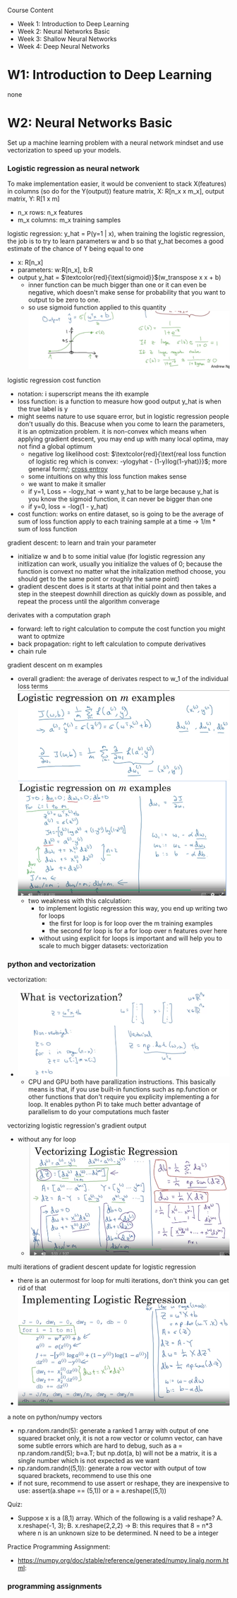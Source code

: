 Course Content
- Week 1: Introduction to Deep Learning
- Week 2: Neural Networks Basic
- Week 3: Shallow Neural Networks
- Week 4: Deep Neural Networks

# W1: Introduction to Deep Learning
none

# W2: Neural Networks Basic
Set up a machine learning problem with a neural network mindset and use vectorization to speed up your models.
### Logistic regression as neural network

To make implementation easier, it would be convenient to stack X(features) in columns (so do for the Y(output)) feature matrix, X: R[n_x x m_x], output matrix, Y: R[1 x m]
- n_x rows: n_x features
- m_x columns: m_x training samples

logistic regression: y_hat = P(y=1 | x), when training the logistic regression, the job is to try to learn parameters w and b so that y_hat becomes a good estimate of the chance of Y being equal to one
- x: R[n_x]
- parameters: w:R[n_x], b:R
- output y_hat = $`\textcolor{red}{\text{sigmoid}}`$(w_transpose x x + b)
  - inner function can be much bigger than one or it can even be negative, which doesn't make sense for probability that you want to output to be zero to one. 
  - so use sigmoid function applied to this quantity
 ![sigmoid](https://github.com/tinghe14/MLE-Learner/blob/34728ab2815cafe4cfa3f7f92d49c2d71aaf7efd/Deep%20Learning/Deep%20Learning%20Specialization%20from%20deeplearning.ai/sigmoid.png)
 
 logistic regression cost function
 - notation: i superscript means the ith example
 - loss function: is a function to measure how good output y_hat is when the true label is y
  - might seems nature to use square error, but in logistic regression people don't usually do this. Beacuse when you come to learn the parameters, it is an optmization problem. it is non-convex which means when applying gradient descent, you may end up with many local optima, may not find a global optimum
    - negative log likelihood cost: $`\textcolor{red}{\text{real loss function of logistic reg which is convex: -ylogyhat - (1-y)log(1-yhat)}}`$; more general form/; [cross entroy](https://en.wikipedia.org/wiki/Cross_entropy#Cross-entropy_error_function_and_logistic_regression)
    - some intuitions on why this loss function makes sense
    - we want to make it smaller
    - if y=1, Loss = -logy_hat -> want y_hat to be large because y_hat is you know the sigmoid function, it can never be bigger than one
    - if y=0, loss = -log(1 - y_hat)
- cost function: works on entire dataset, so is going to be the average of sum of loss function apply to each training sample at a time -> 1/m * sum of loss function

gradient descent: to learn and train your parameter
- initialize w and b to some initial value (for logistic regression any initlization can work, usually you initialize the values of 0; because the function is convext no matter what the initalization method choose, you should get to the same point or roughly the same point)
- gradient descent does is it starts at that initial point and then takes a step in the steepest downhill direction as quickly down as possible, and repeat the process until the algorithm converage

derivates with a computation graph
- forward: left to right calculation to compute the cost function you might want to optmize
- back propagation: right to left calculation to compute derivatives
- chain rule

gradient descent on m examples
- overall gradient: the average of derivates respect to w_1 of the individual loss terms
![0](https://github.com/tinghe14/MLE-Learner/blob/9a8afa2d5e5fbd31e180d63c7b45ee4a4cfb6162/Deep%20Learning/Deep%20Learning%20Specialization%20from%20deeplearning.ai/0_gradient%20descent%20on%20m%20example%200.png)
![1](https://github.com/tinghe14/MLE-Learner/blob/9a8afa2d5e5fbd31e180d63c7b45ee4a4cfb6162/Deep%20Learning/Deep%20Learning%20Specialization%20from%20deeplearning.ai/0_gradient%20descent%20on%20m%20example%201.png)
  - two weakness with this calculation:
    - to implement logistic regression this way, you end up writing two for loops
      - the first for loop is for loop over the m training examples
      - the second for loop is for a for loop over n features over here
    - without using explicit for loops is important and will help you to scale to much bigger datasets: vectorization
 
### python and vectorization
vectorization:
- ![0_vectorization vs non vectorization examples](https://github.com/tinghe14/MLE-Learner/blob/9a6171e97008883fdca58b39efb370f7d75c887d/Deep%20Learning/Deep%20Learning%20Specialization%20from%20deeplearning.ai/0_vectorization%20vs%20non%20vectorization%20examples.png)
  - CPU and GPU both have parallization instructions. This basically means is that, if you use built-in functions such as np.function or other functions that don't require you explicity implementing a for loop. It enables python Pi to take much better advantage of parallelism to do your computations much faster

vectorizing logistic regression's gradient output
- without any for loop
  - ![0 without any for loop](https://github.com/tinghe14/MLE-Learner/blob/30779c02647daafe2ef2fe32c8e75d781419f2e8/Deep%20Learning/Deep%20Learning%20Specialization%20from%20deeplearning.ai/0%20without%20any%20for%20loop.png)

multi iterations of gradient descent update for logistic regression
- there is an outermost for loop for multi iterations, don't think you can get rid of that
- ![0 gradient descent vectorized logistic regression](https://github.com/tinghe14/MLE-Learner/blob/cc0d0acb27f5d4ab83fab5675784c22d92125290/Deep%20Learning/Deep%20Learning%20Specialization%20from%20deeplearning.ai/0%20gradient%20descent%20vectorized%20logistic%20regression.png)

a note on python/numpy vectors
- np.random.randn(5): generate a ranked 1 array with output of one squared bracket only, it is not a row vector or column vector, can have some subtle errors which are hard to debug, such as a = np.random.rand(5); b=a.T; but np.dot(a, b) will not be a matrix, it is a single number which is not expected as we want
- np.random.randn((5,1)): generate a row vector with output of tow squared brackets, recommend to use this one
- if not sure, recommend to use assert or reshape, they are inexpensive to use: assert(a.shape == (5,1)) or a = a.reshape((5,1))

Quiz:
- Suppose x is a (8,1) array. Which of the following is a valid reshape? A. x.reshape(-1, 3); B. x.reshape(2,2,2) -> B: this requires that 8 = n*3 where n is an unknown size to be determined. N need to be a integer

Practice Programming Assignment:
- https://numpy.org/doc/stable/reference/generated/numpy.linalg.norm.html: 

### programming assignments

